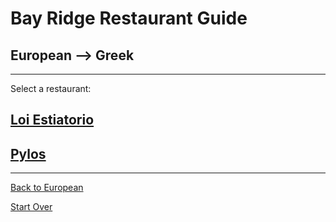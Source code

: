# Bay Ridge Restaurant Guide
## European --> Greek

---

Select a restaurant:

## [Loi Estiatorio](https://www.loiestiatorio.com/)

## [Pylos](https://pylosrestaurant.com/)

---

[Back to European](../European.md)

[Start Over](../../home.md)

